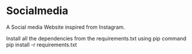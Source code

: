 # Socialmedia
A Social media Website inspired from Instagram.

Install all the dependencies from the requirements.txt using pip command
pip install -r requirements.txt
